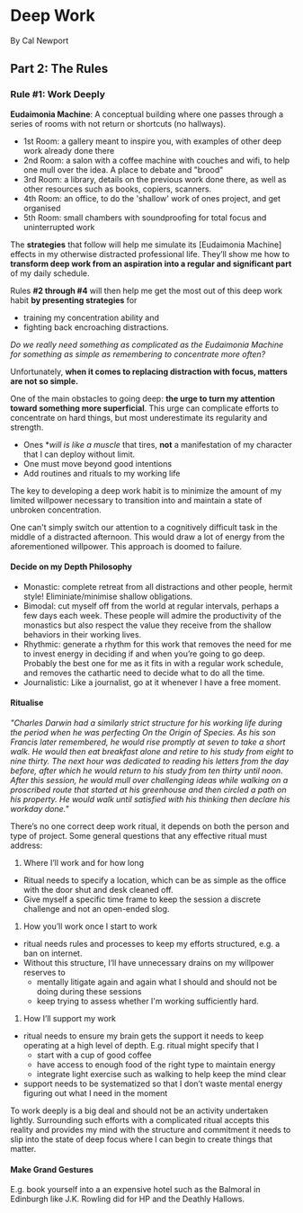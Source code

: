 # Deep Work

By Cal Newport

## Part 2: The Rules

### Rule #1: Work Deeply

**Eudaimonia Machine**: A conceptual building where one passes through a series of rooms with not return or shortcuts (no hallways).
  - 1st Room: a gallery meant to inspire you, with examples of other deep work already done there
  - 2nd Room: a salon with a coffee machine with couches and wifi, to help one mull over the idea. A place to debate and "brood"
  - 3rd Room: a library, details on the previous work done there, as well as other resources such as books, copiers, scanners.
  - 4th Room: an office, to do the 'shallow' work of ones project, and get organised
  - 5th Room: small chambers with soundproofing for total focus and uninterrupted work

The **strategies** that follow will help me simulate its [Eudaimonia Machine] effects in my otherwise distracted professional life. They’ll show me how to **transform deep work from an aspiration into a regular and significant part** of my daily schedule.

Rules **#2 through #4** will then help me get the most out of this deep work habit **by presenting strategies** for
  - training my concentration ability and
  - fighting back encroaching distractions.

*Do we really need something as complicated as the Eudaimonia Machine for something as simple as remembering to concentrate more often?*

Unfortunately, **when it comes to replacing distraction with focus, matters are not so simple.**

One of the main obstacles to going deep: **the urge to turn my attention toward something more superficial**. This urge can complicate efforts to concentrate on hard things, but most underestimate its regularity and strength.

  - Ones **will is like a muscle* that tires, **not** a manifestation of my character that I can deploy without limit.
  - One must move beyond good intentions
  - Add routines and rituals to my working life

The key to developing a deep work habit is to minimize the amount of my limited willpower necessary to transition into and maintain a state of unbroken concentration.

One can't simply switch our attention to a cognitively difficult task in the middle of a distracted afternoon. This would draw a lot of energy from the aforementioned willpower. This approach is doomed to failure.

#### Decide on my Depth Philosophy

 - Monastic: complete retreat from all distractions and other people, hermit style! Eliminiate/minimise shallow obligations.
 - Bimodal: cut myself off from the world at regular intervals, perhaps a few days each week. These people will admire the productivity of the monastics but also respect the value they receive from the shallow behaviors in their working lives. 
 - Rhythmic: generate a rhythm for this work that removes the need for me to invest energy in deciding if and when you’re going to go deep. Probably the best one for me as it fits in with a regular work schedule, and removes the cathartic need to decide what to do all the time.
 - Journalistic: Like a journalist, go at it whenever I have a free moment.
 
 #### Ritualise
 
_"Charles Darwin had a similarly strict structure for his working life during the period when he was perfecting On the Origin of Species. As his son Francis later remembered, he would rise promptly at seven to take a short walk. He would then eat breakfast alone and retire to his study from eight to nine thirty. The next hour was dedicated to reading his letters from the day before, after which he would return to his study from ten thirty until noon. After this session, he would mull over challenging ideas while walking on a proscribed route that started at his greenhouse and then circled a path on his property. He would walk until satisfied with his thinking then declare his workday done."_

There’s no one correct deep work ritual, it depends on both the person and type of project. Some general questions that any effective ritual must address:

1. Where I’ll work and for how long
  - Ritual needs to specify a location, which can be as simple as the office with the door shut and desk cleaned off.
  - Give myself a specific time frame to keep the session a discrete challenge and not an open-ended slog.
1. How you’ll work once I start to work
  - ritual needs rules and processes to keep my efforts structured, e.g. a ban on internet.
  - Without this structure, I’ll have unnecessary drains on my willpower reserves to
    - mentally litigate again and again what I should and should not be doing during these sessions 
    - keep trying to assess whether I'm working sufficiently hard.
1. How I’ll support my work
  - ritual needs to ensure my brain gets the support it needs to keep operating at a high level of depth. E.g. ritual might specify that I
    - start with a cup of good coffee
    - have access to enough food of the right type to maintain energy
    - integrate light exercise such as walking to help keep the mind clear
  - support needs to be systematized so that I don’t waste mental energy figuring out what I need in the moment

To work deeply is a big deal and should not be an activity undertaken lightly. Surrounding such efforts with a complicated ritual accepts this reality and provides my mind with the structure and commitment it needs to slip into the state of deep focus where I can begin to create things that matter.

#### Make Grand Gestures

E.g. book yourself into a an expensive hotel such as the Balmoral in Edinburgh like J.K. Rowling did for HP and the Deathly Hallows.
